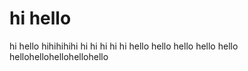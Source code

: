# hi hello
hi hello
hihihihihi
hi hi hi hi hi
hello hello hello hello hello
hellohellohellohellohello
